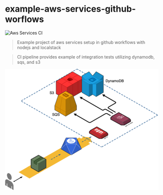 # example-aws-services-github-worflows

![Aws Services CI](https://github.com/meroware/example-aws-services-github-worflows/workflows/Aws%20Services%20CI/badge.svg)

> Example project of aws services setup in github workflows with nodejs and localstack

> CI pipeline provides example of integration tests utilizing dynamodb, sqs, and s3

![Diagram](./diagram.png)
